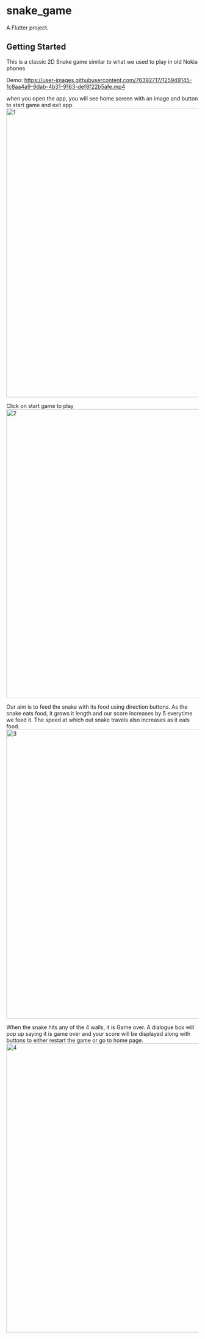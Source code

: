 # snake_game

A Flutter project.

## Getting Started

This is a classic 2D Snake game similar to what we used to play in old Nokia phones

Demo:
https://user-images.githubusercontent.com/76392717/125949145-1c8aa4a9-9dab-4b31-9163-def8f22b5afe.mp4

when you open the app, you will see home screen with an image and button to start game and exit app.
<img width="755" alt="1" src="https://user-images.githubusercontent.com/76392717/125950381-a1142181-30a4-4af3-bd8b-be10bb2d35ae.png">

Click on start game to play
<img width="755" alt="2" src="https://user-images.githubusercontent.com/76392717/125950401-210e4f52-378e-4363-b311-8778572d8dce.png">

Our aim is to feed the snake with its food using direction buttons.
As the snake eats food, it grows it length and our score increases by 5 everytime we feed it.
The speed at which out snake travels also increases as it eats food.
<img width="755" alt="3" src="https://user-images.githubusercontent.com/76392717/125950473-569b0eb7-ea9f-4b1a-9756-deb42c99d189.png">

When the snake hits any of the 4 walls, it is Game over. A dialogue box will pop up saying it is game over and your score will be displayed along with buttons
to either restart the game or go to home page.
<img width="755" alt="4" src="https://user-images.githubusercontent.com/76392717/125950617-f1e1b035-a717-4bb7-83d1-3e11bbcd43da.png">





